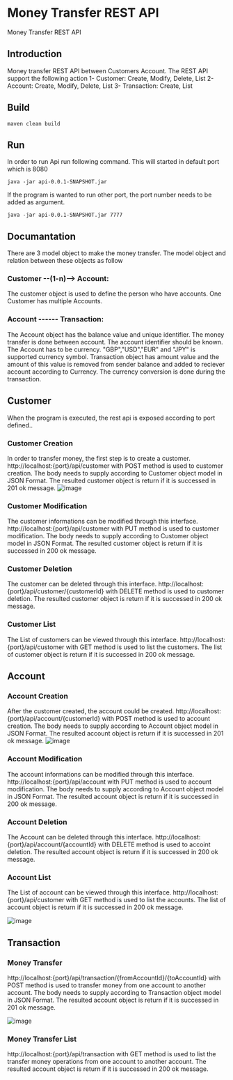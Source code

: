 # Money Transfer REST API
Money Transfer REST API 
## Introduction
Money transfer REST API between Customers Account. The REST API support the following action
1- Customer: Create, Modify, Delete, List
2- Account: Create, Modify, Delete, List
3- Transaction: Create, List
## Build
```
maven clean build
```
## Run
In order to run Api run following command. This will started in default port which is 8080
```
java -jar api-0.0.1-SNAPSHOT.jar
```
If the program is wanted to run other port, the port number needs to be added as argument.
```
java -jar api-0.0.1-SNAPSHOT.jar 7777
```
## Documantation
There are 3 model object to make the money transfer. The model object and relation between these objects as follow
### Customer --(1-n)--> Account: 
The customer object is used to define the person who have accounts. One Customer has multiple Accounts.
### Account ------ Transaction:
The Account object has the balance value and unique identifier. The money transfer is done between account. The account identifier should be known.  The Account has to be currency. "GBP","USD","EUR" and "JPY" is supported currency symbol.
Transaction object has amount value and the amount of this value is removed from sender balance and added to reciever account according to Currency. The currency conversion is done during the transaction.

## Customer
When the program is executed, the rest api is exposed according to port defined..
### Customer Creation
In order to transfer money, the first step is to create a customer.
http://localhost:{port}/api/customer with POST method is used to customer creation. The body needs to supply according to Customer object model in JSON Format.
The resulted customer object is return if it is successed in 201 ok message. 
![image](https://user-images.githubusercontent.com/3469219/55922044-2c0c2d00-5c08-11e9-9dc3-f5283e6f5e03.png)

### Customer Modification
The customer informations can be modified through this interface.
http://localhost:{port}/api/customer with PUT method is used to customer modification. The body needs to supply according to Customer object model in JSON Format.
The resulted customer object is return if it is successed in 200 ok message. 

### Customer Deletion
The customer  can be deleted through this interface.
http://localhost:{port}/api/customer/{customerId} with DELETE method is used to customer deletion. 
The resulted customer object is return if it is successed in 200 ok message. 

### Customer List
The List of customers  can be viewed through this interface.
http://localhost:{port}/api/customer with GET method is used to list the customers. 
The list of customer object is return if it is successed in 200 ok message. 

## Account
### Account Creation
After the customer created, the account could be created. 
http://localhost:{port}/api/account/{customerId} with POST method is used to account creation. The body needs to supply according to Account object model in JSON Format.
The resulted account object is return if it is successed in 201 ok message. 
![image](https://user-images.githubusercontent.com/3469219/55922155-a341c100-5c08-11e9-92a6-418c83c41365.png)

### Account Modification
The account informations can be modified through this interface.
http://localhost:{port}/api/account with PUT method is used to account modification. The body needs to supply according to Account object model in JSON Format.
The resulted account object is return if it is successed in 200 ok message. 

### Account Deletion
The Account  can be deleted through this interface.
http://localhost:{port}/api/account/{accountId} with DELETE method is used to accoint deletion. 
The resulted account object is return if it is successed in 200 ok message. 

### Account List
The List of account  can be viewed through this interface.
http://localhost:{port}/api/customer with GET method is used to list the accounts. 
The list of account object is return if it is successed in 200 ok message. 

![image](https://user-images.githubusercontent.com/3469219/55922290-32e76f80-5c09-11e9-82e1-3da71f08b350.png)

## Transaction
### Money Transfer
http://localhost:{port}/api/transaction/{fromAccountId}/{toAccountId} with POST method is used to transfer money from one account to another account. The body needs to supply according to Transaction object model in JSON Format.
The resulted account object is return if it is successed in 201 ok message. 

![image](https://user-images.githubusercontent.com/3469219/55922518-30394a00-5c0a-11e9-8a78-2f9049aadb79.png)


### Money Transfer List
http://localhost:{port}/api/transaction with GET method is used to list the transfer money operations from one account to another account.
The resulted account object is return if it is successed in 200 ok message.

